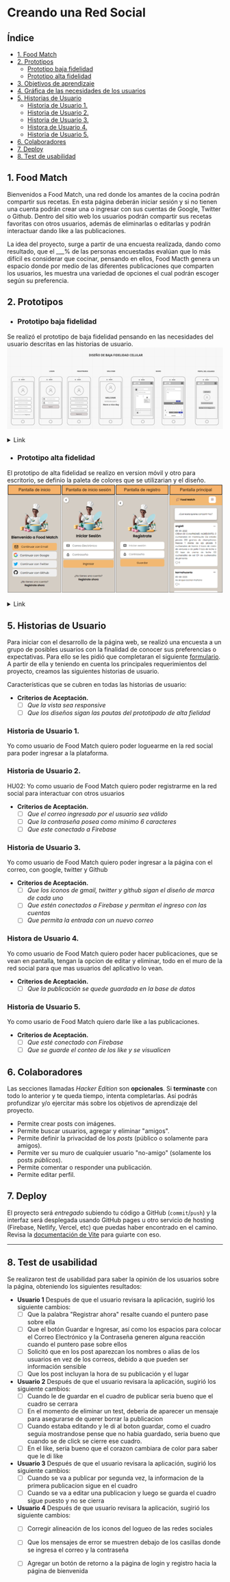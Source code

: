 # Creando una Red Social

## Índice

* [1. Food Match](#1-Food-Match)
* [2. Prototipos](#2-Prototipos)
    - [Prototipo baja fidelidad](#Prototipo-baja-fidelidad)
    - [Prototipo alta fidelidad](#Prototipo-alta-fidelidad)
* [3. Objetivos de aprendizaje](#3-objetivos-de-aprendizaje)
* [4. Gráfica de las necesidades de los usuarios](#4-gráfica-de-las-necesidades-de-los-usuarios)
* [5. Historias de Usuario](#5-historias-de-usuario)
    - [Historia de Usuario 1.](#historia-de-usuario-1)
    - [Historia de Usuario 2.](#historia-de-usuario-2)
    - [Historia de Usuario 3.](#historia-de-usuario-3)
    - [Histora de Usuario 4.](#histora-de-usuario-4)
    - [Historia de Usuario 5.](#historia-de-usuario-5)
 * [6. Colaboradores](#6-colaboradores)
 * [7. Deploy](#7-deploy)
 * [8. Test de usabilidad](#8-test-de-usabilidad)


## 1. Food Match

Bienvenidos a Food Match, una red donde los amantes de la cocina podrán compartir sus recetas. En esta página deberán iniciar sesión y si no tienen una cuenta podrán crear una o ingresar con sus cuentas de Google, Twitter o Github. Dentro del sitio web los usuarios podrán compartir sus recetas favoritas con otros usuarios, además de eliminarlas o editarlas y podrán interactuar dando like a las publicaciones.

La idea del proyecto, surge a partir de una encuesta realizada, dando como resultado, que el ___% de las personas encuestadas evalúan que lo más difícil es considerar que cocinar, pensando en ellos, Food Macth genera un espacio donde por medio de las diferentes publicaciones que comparten los usuarios, les muestra una variedad de opciones el cual podrán escoger según su preferencia. 

## 2. Prototipos

* ### Prototipo baja fidelidad
Se realizó el prototipo de baja fidelidad pensando en las necesidades del usuario descritas en las historias de usuario.
![FoodMatch.prototipo_baja_fidelidad-mobile](/src/assets/imgReadme/FoodMatch.prototipo_baja_fidelidad-mobile.png)

 <details><summary>Link</summary><p>

  * [Miro](https://miro.com/app/board/uXjVMWUhOO0=/)
  
  </p></details>

* ### Prototipo alta fidelidad

El prototipo de alta fidelidad se realizo en version móvil y otro para escritorio, se definio la paleta de colores que se utilizarian y el diseño.
![FoodMatch.prototipo_baja_fidelidad-mobile](/src/assets/imgReadme/FoodMatch.prototipo_alta_fidelidad-mobile.png)

 <details><summary>Link</summary><p>

  * [Figma](https://www.figma.com/file/LyZVwoa1dyzBdfxvx4QS2o/Laboratoria-team-library?type=design&node-id=1111-2&t=VIkSmFIe5FeSSnQr-0)
</p></details>

## 5. Historias de Usuario

Para iniciar con el desarrollo de la página web, se realizó una encuesta a un grupo de posibles usuarios con la finalidad de conocer sus preferencias o expectativas. Para ello se les pidió que completaran el siguiente [formulario](https://docs.google.com/forms/d/11WD-pyQ8Pbt1IWbCLrPGsr8i3mJLl3ZJSg9AfV1HJe8/edit#responses). A partir de ella y teniendo en cuenta los principales requerimientos del proyecto, creamos las siguientes historias de usuario. 

Características que se cubren en todas las historias de usuario:

* **Criterios de Aceptación.**
  - [ ] *Que la vista sea responsive*
  - [ ] *Que los diseños sigan las pautas del prototipado de alta fielidad*

### Historia de Usuario 1.

Yo como usuario de Food Match quiero poder loguearme en la red social para poder ingresar a la plataforma.

### Historia de Usuario 2.

HU02: Yo como usuario de Food Match quiero poder registrarme en la red social para interactuar con otros usuarios

* **Criterios de Aceptación.**
  - [ ] *Que el correo ingresado por el usuario sea válido*
  - [ ] *Que la contraseña posea como mínimo 6 caracteres*
  - [ ] *Que este conectado a Firebase*

### Historia de Usuario 3.

Yo como usuario de Food Match quiero poder ingresar a la página con el correo, con google, twitter y Github

* **Criterios de Aceptación.**
  - [ ] *Que los íconos de gmail, twitter y github sigan el diseño de marca de cada uno*
  - [ ] *Que estén conectados a Firebase y permitan el ingreso con las cuentas*
  - [ ] *Que permita la entrada con un nuevo correo*

### Histora de Usuario 4. 

Yo como usuario de Food Match quiero poder hacer publicaciones, que se vean en pantalla, tengan la opcion de editar y eliminar, todo en el muro de la red social para que mas usuarios del aplicativo lo vean.

* **Criterios de Aceptación.**
  - [ ] *Que la publicación se quede guardada en la base de datos*

### Historia de Usuario 5.

Yo como usario de Food Match quiero darle like a las publicaciones.
* **Criterios de Aceptación.**
  - [ ] *Que esté conectado con Firebase*
  - [ ] *Que se guarde el conteo de los like y se visualicen*

## 6. Colaboradores

Las secciones llamadas _Hacker Edition_ son **opcionales**. Si **terminaste**
con todo lo anterior y te queda tiempo, intenta completarlas. Así podrás
profundizar y/o ejercitar más sobre los objetivos de aprendizaje del proyecto.

* Permite crear posts con imágenes.
* Permite buscar usuarios, agregar y eliminar "amigos".
* Permite definir la privacidad de los _posts_ (público o solamente para amigos).
* Permite ver su muro de cualquier usuario "no-amigo" (solamente los
  posts _públicos_).
* Permite comentar o responder una publicación.
* Permite editar perfil.

## 7. Deploy

El proyecto será _entregado_ subiendo tu código a GitHub (`commit`/`push`) y la
interfaz será desplegada usando GitHub pages u otro servicio de hosting
(Firebase, Netlify, Vercel, etc) que puedas haber encontrado en el camino.
Revisa la [documentación de Vite](https://vitejs.dev/guide/static-deploy.html)
para guiarte con eso.

***

## 8. Test de usabilidad

Se realizaron test de usabilidad para saber la opinión de los usuarios sobre la página, obteniendo los siguientes resultados: 
  
* **Usuario 1**
  Después de que el usuario revisara la aplicación, sugirió los siguiente cambios:
  - [ ] Que la palabra "Registrar ahora" resalte cuando el puntero pase sobre ella
  - [ ] Que el botón Guardar e Ingresar, así como los espacios para colocar el Correo Electrónico y la Contraseña generen alguna reacción cuando el puntero pase sobre ellos
  - [ ] Solicitó que en los post aparezcan los nombres o alias de los usuarios en vez de los correos, debido a que pueden ser información sensible
  - [ ] Que los post incluyan la hora de su publicación y el lugar
  
* **Usuario 2**
  Después de que el usuario revisara la aplicación, sugirió los siguiente cambios:
  - [ ] Cuando le de guardar en el cuadro de publicar seria bueno que el cuadro se cerrara
  - [ ] En el momento de eliminar un test, deberia de aparecer un mensaje para asegurarse de querer borrar la publicacion
  - [ ] Cuando estaba editando y le di al boton guardar, como el cuadro seguia mostrandose pense que no habia guardado, seria bueno que cuando se de click se cierre ese cuadro.
  - [ ] En el like, seria bueno que el corazon cambiara de color para saber que le di like

* **Usuario 3**
  Después de que el usuario revisara la aplicación, sugirió los siguiente cambios:
   - [ ] Cuando se va a publicar por segunda vez, la informacion de la primera publicacion sigue en el cuadro
   - [ ] Cuando se va a editar una publicacion y luego se guarda el cuadro sigue puesto y no se cierra
  
* **Usuario 4**
  Después de que usuario revisara la aplicación, sugirió los siguiente cambios:
  - [ ] Corregir alineación de los iconos del logueo de las redes sociales
  - [ ] Que los mensajes de error se muestren debajo de los casillas donde se ingresa el correo y la contraseña
  - [ ] Agregar un botón de retorno a la página de login y registro hacia la página de bienvenida
  